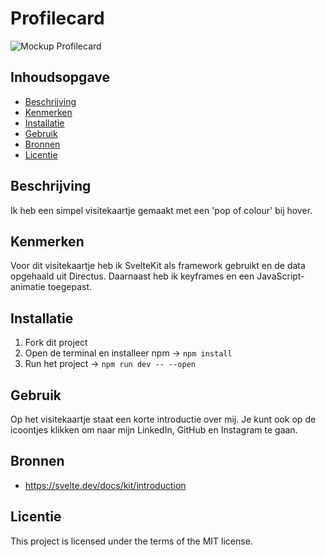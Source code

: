 # Profilecard
![Mockup Profilecard](https://github.com/user-attachments/assets/cc9c4cee-7467-4e9d-a9bb-9c648b688ab2)

## Inhoudsopgave
- [Beschrijving](#beschrijving)
- [Kenmerken](#kenmerken)
- [Installatie](#installatie)
- [Gebruik](#gebruik)
- [Bronnen](#bronnen)
- [Licentie](#licentie)

## Beschrijving
Ik heb een simpel visitekaartje gemaakt met een 'pop of colour' bij hover.

## Kenmerken
Voor dit visitekaartje heb ik SvelteKit als framework gebruikt en de data opgehaald uit Directus. Daarnaast heb ik keyframes en een JavaScript-animatie toegepast.

## Installatie
1. Fork dit project
2. Open de terminal en installeer npm -> `npm install`
3. Run het project -> `npm run dev -- --open`

## Gebruik 
Op het visitekaartje staat een korte introductie over mij. Je kunt ook op de icoontjes klikken om naar mijn LinkedIn, GitHub en Instagram te gaan.

## Bronnen
- https://svelte.dev/docs/kit/introduction

## Licentie
This project is licensed under the terms of the MIT license.
